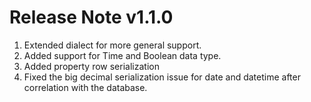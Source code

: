 # Release Note v1.1.0

1. Extended dialect for more general support.
2. Added support for Time and Boolean data type.
3. Added property row serialization
4. Fixed the big decimal serialization issue for date and datetime after correlation with the database.